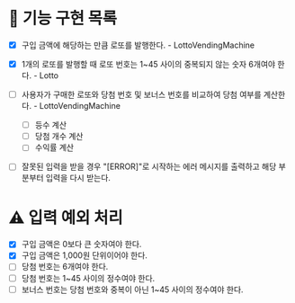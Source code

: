 # 🚀 기능 구현 목록

- [x] 구입 금액에 해당하는 만큼 로또를 발행한다. - LottoVendingMachine
- [x] 1개의 로또를 발행할 때 로또 번호는 1~45 사이의 중복되지 않는 숫자 6개여야 한다. - Lotto
- [ ] 사용자가 구매한 로또와 당첨 번호 및 보너스 번호를 비교하여 당첨 여부를 계산한다. - LottoVendingMachine

  - [ ] 등수 계산
  - [ ] 당첨 개수 계산
  - [ ] 수익률 계산

- [ ] 잘못된 입력을 받을 경우 "[ERROR]"로 시작하는 에러 메시지를 출력하고 해당 부분부터 입력을 다시 받는다.

# ⚠ 입력 예외 처리

- [x] 구입 금액은 0보다 큰 숫자여야 한다.
- [x] 구입 금액은 1,000원 단위이어야 한다.
- [ ] 당첨 번호는 6개여야 한다.
- [ ] 당첨 번호는 1~45 사이의 정수여야 한다.
- [ ] 보너스 번호는 당첨 번호와 중복이 아닌 1~45 사이의 정수여야 한다.
